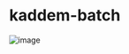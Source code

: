 # kaddem-batch

![image](https://user-images.githubusercontent.com/111355131/230721496-7747a5e9-9cbc-4a3b-871f-6c820f284bf5.png)
